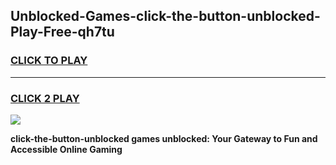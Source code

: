 
## Unblocked-Games-click-the-button-unblocked-Play-Free-qh7tu
<h3>
<a href="https://premium76.site?title=click-the-button-unblocked&ref=18A1">CLICK TO PLAY</a></h3>
<hr>

<h3>
<a href="https://premium76.site?title=click-the-button-unblocked&ref=18A1">CLICK 2 PLAY</a>
  
</h3>

<a href="https://premium76.site?title=click-the-button-unblocked&ref=18A1"><img src="https://clearcache.store/games.png"></a>


**click-the-button-unblocked games unblocked: Your Gateway to Fun and Accessible Online Gaming**
